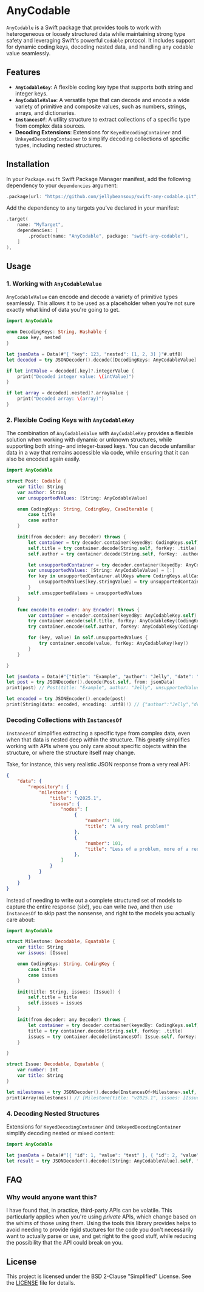 # AnyCodable

`AnyCodable` is a Swift package that provides tools to work with heterogeneous or loosely structured data while maintaining strong type safety and leveraging Swift's powerful `Codable` protocol. It includes support for dynamic coding keys, decoding nested data, and handling any codable value seamlessly.

## Features

- **`AnyCodableKey`**: A flexible coding key type that supports both string and integer keys.
- **`AnyCodableValue`**: A versatile type that can decode and encode a wide variety of primitive and composite values, such as numbers, strings, arrays, and dictionaries.
- **`InstancesOf`**: A utility structure to extract collections of a specific type from complex data sources.
- **Decoding Extensions**: Extensions for `KeyedDecodingContainer` and `UnkeyedDecodingContainer` to simplify decoding collections of specific types, including nested structures.

## Installation

In your `Package.swift` Swift Package Manager manifest, add the following dependency to your `dependencies` argument:

```swift
.package(url: "https://github.com/jellybeansoup/swift-any-codable.git", from: "1.0.0"),
```

Add the dependency to any targets you've declared in your manifest:

```swift
.target(
    name: "MyTarget",
    dependencies: [
        .product(name: "AnyCodable", package: "swift-any-codable"),
    ]
),
```

## Usage

### 1. Working with `AnyCodableValue`

`AnyCodableValue` can encode and decode a variety of primitive types seamlessly. This allows it to be used as a placeholder when you're not sure exactly what kind of data you're going to get.

```swift
import AnyCodable

enum DecodingKeys: String, Hashable {
	case key, nested
}

let jsonData = Data(#"{ "key": 123, "nested": [1, 2, 3] }"#.utf8)
let decoded = try JSONDecoder().decode([DecodingKeys: AnyCodableValue].self, from: jsonData)

if let intValue = decoded[.key]?.integerValue {
    print("Decoded integer value: \(intValue)")
}

if let array = decoded[.nested]?.arrayValue {
    print("Decoded array: \(array)")
}
```

### 2. Flexible Coding Keys with `AnyCodableKey`

The combination of `AnyCodableValue` with `AnyCodableKey` provides a flexible solution when working with dynamic or unknown structures, while supporting both string– and integer-based keys. You can decode unfamiliar data in a way that remains accessible via code, while ensuring that it can also be encoded again easily.

```swift
import AnyCodable

struct Post: Codable {
	var title: String
	var author: String
	var unsupportedValues: [String: AnyCodableValue]

	enum CodingKeys: String, CodingKey, CaseIterable {
		case title
		case author
	}

	init(from decoder: any Decoder) throws {
		let container = try decoder.container(keyedBy: CodingKeys.self)
		self.title = try container.decode(String.self, forKey: .title)
		self.author = try container.decode(String.self, forKey: .author)

		let unsupportedContainer = try decoder.container(keyedBy: AnyCodableKey.self)
		var unsupportedValues: [String: AnyCodableValue] = [:]
		for key in unsupportedContainer.allKeys where CodingKeys.allCases.map(AnyCodableKey.init).contains(key) == false {
			unsupportedValues[key.stringValue] = try unsupportedContainer.decode(AnyCodableValue.self, forKey: key)
		}
		self.unsupportedValues = unsupportedValues
	}

	func encode(to encoder: any Encoder) throws {
		var container = encoder.container(keyedBy: AnyCodableKey.self)
		try container.encode(self.title, forKey: AnyCodableKey(CodingKeys.title.rawValue))
		try container.encode(self.author, forKey: AnyCodableKey(CodingKeys.author.rawValue))

		for (key, value) in self.unsupportedValues {
			try container.encode(value, forKey: AnyCodableKey(key))
		}
	}

}

let jsonData = Data(#"{"title": "Example", "author": "Jelly", "date": "2025-01-01T12:34:56Z", "draft": true}"#.utf8)
let post = try JSONDecoder().decode(Post.self, from: jsonData)
print(post) // Post(title: "Example", author: "Jelly", unsupportedValues: ["draft": .bool(true), "date": .string("2025-01-01T12:34:56Z")])

let encoded = try JSONEncoder().encode(post)
print(String(data: encoded, encoding: .utf8)!) // {"author":"Jelly","draft":true,"title":"Example","date":"2025-01-01T12:34:56Z"}
```

### Decoding Collections with `InstancesOf`

`InstancesOf` simplifies extracting a specific type from complex data, even when that data is nested deep within the structure. This greatly simplifies working with APIs where you only care about specific objects within the structure, or where the structure itself may change.

Take, for instance, this very realistic JSON response from a very real API:

```json
{
	"data": {
		"repository": {
			"milestone": {
				"title": "v2025.1",
				"issues": {
					"nodes": [
						 {
							 "number": 100,
							 "title": "A very real problem!"
						 },
						 {
							 "number": 101,
							 "title": "Less of a problem, more of a request."
						 },
					]
				}
			}
		}
	}
}
```

Instead of needing to write out a complete structured set of models to capture the entire response (six!), you can write _two_, and then use `InstancesOf` to skip past the nonsense, and right to the models you actually care about:

```swift
import AnyCodable

struct Milestone: Decodable, Equatable {
	var title: String
	var issues: [Issue]

	enum CodingKeys: String, CodingKey {
		case title
		case issues
	}

	init(title: String, issues: [Issue]) {
		self.title = title
		self.issues = issues
	}

	init(from decoder: any Decoder) throws {
		let container = try decoder.container(keyedBy: CodingKeys.self)
		title = try container.decode(String.self, forKey: .title)
		issues = try container.decode(instancesOf: Issue.self, forKey: .issues)
	}

}

struct Issue: Decodable, Equatable {
	var number: Int
	var title: String
}

let milestones = try JSONDecoder().decode(InstancesOf<Milestone>.self, from: jsonData)
print(Array(milestones)) // [Milestone(title: "v2025.1", issues: [Issue(number: 100, title: "A very real problem!"), Issue(number: 101, title: "Less of a problem, more of a request.")])]
```

### 4. Decoding Nested Structures

Extensions for `KeyedDecodingContainer` and `UnkeyedDecodingContainer` simplify decoding nested or mixed content:

```swift
import AnyCodable

let jsonData = Data(#"[{ "id": 1, "value": "test" }, { "id": 2, "value": "example" }]"#.utf8)
let result = try JSONDecoder().decode([String: AnyCodableValue].self, from: jsonData)
```

## FAQ

### Why would anyone want this?

I have found that, in practice, third-party APIs can be volatile. This particularly applies when you're using _private_ APIs, which change based on the whims of those using them. Using the tools this library provides helps to avoid needing to provide rigid stuctures for the code you don't necessarily want to actually parse or use, and get right to the good stuff, while reducing the possibility that the API could break on you.

## License

This project is licensed under the BSD 2-Clause "Simplified" License. See the [LICENSE](LICENSE) file for details.
